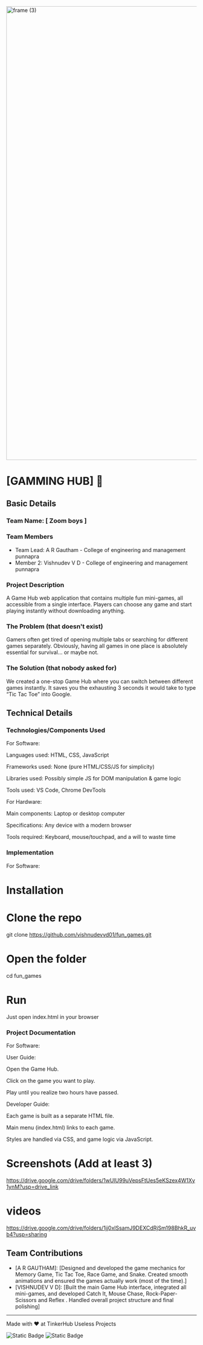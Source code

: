 <img width="3188" height="1202" alt="frame (3)" src="https://github.com/user-attachments/assets/517ad8e9-ad22-457d-9538-a9e62d137cd7" />


# [GAMMING HUB] 🎯


## Basic Details
### Team Name: [ Zoom boys ]


### Team Members
- Team Lead: A R Gautham - College of engineering and management punnapra
- Member 2: Vishnudev V D - College of engineering and management punnapra


### Project Description
A Game Hub web application that contains multiple fun mini-games, all accessible from a single interface. Players can choose any game and start playing instantly without downloading anything.

### The Problem (that doesn't exist)
Gamers often get tired of opening multiple tabs or searching for different games separately. Obviously, having all games in one place is absolutely essential for survival… or maybe not.

### The Solution (that nobody asked for)
We created a one-stop Game Hub where you can switch between different games instantly. It saves you the exhausting 3 seconds it would take to type “Tic Tac Toe” into Google.

## Technical Details
### Technologies/Components Used
For Software:

Languages used: HTML, CSS, JavaScript

Frameworks used: None (pure HTML/CSS/JS for simplicity)

Libraries used: Possibly simple JS for DOM manipulation & game logic

Tools used: VS Code, Chrome DevTools

For Hardware:

Main components: Laptop or desktop computer

Specifications: Any device with a modern browser

Tools required: Keyboard, mouse/touchpad, and a will to waste time

### Implementation
For Software:
# Installation
# Clone the repo
git clone https://github.com/vishnudevvd01/fun_games.git

# Open the folder
cd fun_games


# Run
Just open index.html in your browser


### Project Documentation
For Software:

User Guide:

Open the Game Hub.

Click on the game you want to play.

Play until you realize two hours have passed.

Developer Guide:

Each game is built as a separate HTML file.

Main menu (index.html) links to each game.

Styles are handled via CSS, and game logic via JavaScript.



# Screenshots (Add at least 3)
https://drive.google.com/drive/folders/1wUlU99uVepsFtUes5eKSzex4W1Xy1ynM?usp=drive_link

# videos 

https://drive.google.com/drive/folders/1jj0xlSsamJ9DEXCdRjSm198BhkR_uvb4?usp=sharing



## Team Contributions
- [A R GAUTHAM]: [Designed and developed the game mechanics for Memory Game, Tic Tac Toe, Race Game, and Snake. Created smooth animations and ensured the games actually work (most of the time).]
- [VISHNUDEV V D]: [Built the main Game Hub interface, integrated all mini-games, and developed  Catch It, Mouse Chase, Rock-Paper-Scissors and Reflex . Handled overall project structure and final polishing]


---
Made with ❤️ at TinkerHub Useless Projects 

![Static Badge](https://img.shields.io/badge/TinkerHub-24?color=%23000000&link=https%3A%2F%2Fwww.tinkerhub.org%2F)
![Static Badge](https://img.shields.io/badge/UselessProjects--25-25?link=https%3A%2F%2Fwww.tinkerhub.org%2Fevents%2FQ2Q1TQKX6Q%2FUseless%2520Projects)


